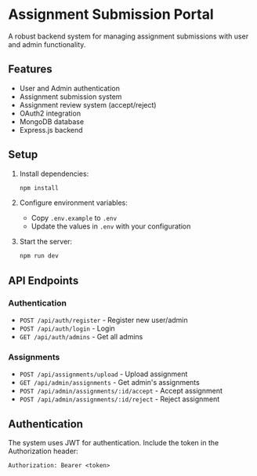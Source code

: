 # Assignment Submission Portal

A robust backend system for managing assignment submissions with user and admin functionality.

## Features

- User and Admin authentication
- Assignment submission system
- Assignment review system (accept/reject)
- OAuth2 integration
- MongoDB database
- Express.js backend

## Setup

1. Install dependencies:
   ```bash
   npm install
   ```

2. Configure environment variables:
   - Copy `.env.example` to `.env`
   - Update the values in `.env` with your configuration

3. Start the server:
   ```bash
   npm run dev
   ```

## API Endpoints

### Authentication
- `POST /api/auth/register` - Register new user/admin
- `POST /api/auth/login` - Login
- `GET /api/auth/admins` - Get all admins

### Assignments
- `POST /api/assignments/upload` - Upload assignment
- `GET /api/admin/assignments` - Get admin's assignments
- `POST /api/admin/assignments/:id/accept` - Accept assignment
- `POST /api/admin/assignments/:id/reject` - Reject assignment

## Authentication

The system uses JWT for authentication. Include the token in the Authorization header:
```
Authorization: Bearer <token>
```